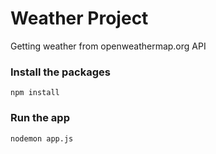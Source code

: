 # Weather Project
Getting weather from openweathermap.org API

### Install the packages

```
npm install
```

### Run the app

```
nodemon app.js
```
